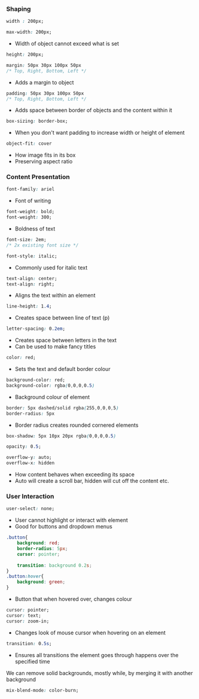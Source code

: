 
### Shaping

```CSS
width : 200px;
```

```CSS
max-width: 200px;
```
- Width of object cannot exceed what is set

```CSS
height: 200px;
```

```CSS
margin: 50px 30px 100px 50px
/* Top, Right, Bottom, Left */
```
- Adds a margin to object

```CSS
padding: 50px 30px 100px 50px
/* Top, Right, Bottom, Left */
```
- Adds space between border of objects and the content within it

```CSS
box-sizing: border-box;
```
- When you don't want padding to increase width or height of element

```CSS
object-fit: cover
```
- How image fits in its box
- Preserving aspect ratio

### Content Presentation

```CSS
font-family: ariel
```
- Font of writing

```CSS
font-weight: bold;
font-weight: 300;
```
- Boldness of text

```CSS
font-size: 2em;
/* 2x existing font size */
```

```CSS
font-style: italic;
```
- Commonly used for italic text


```CSS
text-align: center;
text-align: right;
```
- Aligns the text within an element

```CSS
line-height: 1.4;
```
- Creates space between line of text (p)

```CSS
letter-spacing: 0.2em;
```
- Creates space between letters in the text
- Can be used to make fancy titles


```CSS
color: red;
```
- Sets the text and default border colour

```CSS
background-color: red;
background-color: rgba(0,0,0,0.5)
```
- Background colour of element

```CSS
border: 5px dashed/solid rgba(255,0,0,0,5)
border-radius: 5px
```
- Border radius creates rounded cornered elements

```CSS
box-shadow: 5px 10px 20px rgba(0,0,0,0.5)
```

```CSS
opacity: 0.5;
```

```CSS
overflow-y: auto;
overflow-x: hidden
```
- How content behaves when exceeding its space
- Auto will create a scroll bar, hidden will cut off the content etc.


### User Interaction

```CSS
user-select: none;
```
- User cannot highlight or interact with element
- Good for buttons and dropdown menus

```CSS
.button{
	background: red;
	border-radius: 5px;
	cursor: pointer;
	
	transition: background 0.2s;
}
.button:hover{
	background: green;
}
```
- Button that when hovered over, changes colour

```CSS
cursor: pointer;
cursor: text;
cursor: zoom-in;
```
- Changes look of mouse cursor when hovering on an element

```CSS
transition: 0.5s;
```
- Ensures all transitions the element goes through happens over the specified time

We can remove solid backgrounds, mostly while, by merging it with another background
```CSS
mix-blend-mode: color-burn;
```
